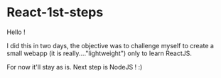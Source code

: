 # React-1st-steps

Hello !

I did this in two days, the objective was to challenge myself to create a small webapp (it is really...."lightweight") only to learn ReactJS.

For now it'll stay as is. Next step is NodeJS ! :)
